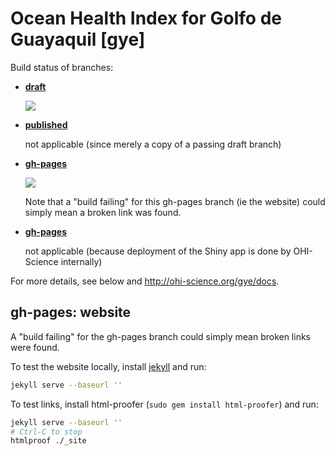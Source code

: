 # Ocean Health Index for Golfo de Guayaquil [gye]

Build status of branches:

- [**draft**](https://github.com/OHI-Science/gye/tree/draft)

  [![](https://api.travis-ci.org/OHI-Science/gye.svg?branch=draft)](https://travis-ci.org/OHI-Science/gye/branches)

- [**published**](https://github.com/OHI-Science/gye/tree/published)

  not applicable (since merely a copy of a passing draft branch)  

- [**gh-pages**](https://github.com/OHI-Science/gye/tree/gh-pages)

  [![](https://api.travis-ci.org/OHI-Science/gye.svg?branch=gh-pages)](https://travis-ci.org/OHI-Science/gye/branches)
  
  Note that a "build failing" for this gh-pages branch (ie the website) could simply mean a broken link was found.

- [**gh-pages**](https://github.com/OHI-Science/gye/tree/app)

  not applicable (because deployment of the Shiny app is done by OHI-Science internally)

For more details, see below and http://ohi-science.org/gye/docs.

## gh-pages: website

A "build failing" for the gh-pages branch could simply mean broken links were found.

To test the website locally, install [jekyll](http://jekyllrb.com/docs/installation/) and run:

```bash
jekyll serve --baseurl ''
```

To test links, install html-proofer (`sudo gem install html-proofer`) and run:

```bash
jekyll serve --baseurl ''
# Ctrl-C to stop
htmlproof ./_site
```

